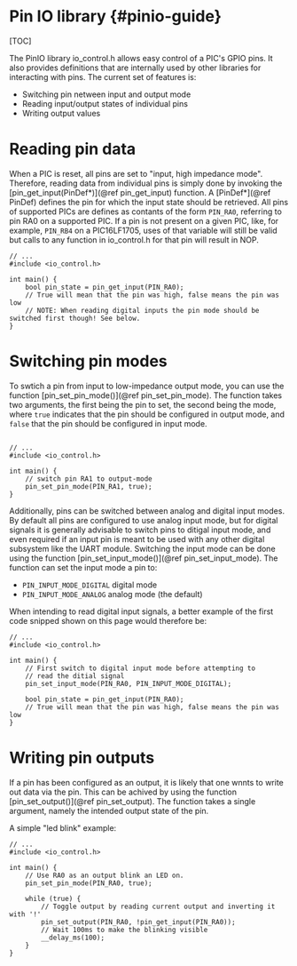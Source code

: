 Pin IO library                    {#pinio-guide}
==============

[TOC]

The PinIO library io_control.h allows easy control of a PIC's GPIO pins. It also provides definitions that are internally used by other libraries for interacting with pins. The current set of features is:

- Switching pin netween input and output mode
- Reading input/output states of individual pins
- Writing output values

# Reading pin data

When a PIC is reset, all pins are set to "input, high impedance mode". Therefore, reading data from individual pins is simply done by invoking the [pin_get_input(PinDef*)](@ref pin_get_input) function. A [PinDef*](@ref PinDef) defines the pin for which the input state should be retrieved. All pins of supported PICs are defines as contants of the form `PIN_RA0`, referring to pin RA0 on a supported PIC. If a pin is not present on a given PIC, like, for example, `PIN_RB4` on a PIC16LF1705, uses of that variable will still be valid but calls to any function in io_control.h for that pin will result in NOP.

~~~~~~~~~~~~~~~~~~~~~~~~~{.c}
// ...
#include <io_control.h>

int main() {
    bool pin_state = pin_get_input(PIN_RA0);
    // True will mean that the pin was high, false means the pin was low
    // NOTE: When reading digital inputs the pin mode should be switched first though! See below.
}
~~~~~~~~~~~~~~~~~~~~~~~~~

# Switching pin modes

To swtich a pin from input to low-impedance output mode, you can use the function [pin_set_pin_mode()](@ref pin_set_pin_mode). The function takes two arguments, the first being the pin to set, the second being the mode, where `true` indicates that the pin should be configured in output mode, and `false` that the pin should be configured in input mode.

~~~~~~~~~~~~~~~~~~~~~~~{.c}

// ...
#include <io_control.h>

int main() {
    // switch pin RA1 to output-mode
    pin_set_pin_mode(PIN_RA1, true);
}

~~~~~~~~~~~~~~~~~~~~~~~

Additionally, pins can be switched between analog and digital input modes. By default all pins are configured to use analog input mode, but for digital signals it is generally advisable to switch pins to ditigal input mode, and even required if an input pin is meant to be used with any other digital subsystem like the UART module. Switching the input mode can be done using the function [pin_set_input_mode()](@ref pin_set_input_mode). The function can set the input mode a pin to:

- `PIN_INPUT_MODE_DIGITAL` digital mode
- `PIN_INPUT_MODE_ANALOG` analog mode (the default)

When intending to read digital input signals, a better example of the first code snipped shown on this page would therefore be:

~~~~~~~~~~~~~~~~~~~~~~~~~{.c}
// ...
#include <io_control.h>

int main() {
    // First switch to digital input mode before attempting to 
    // read the ditial signal
    pin_set_input_mode(PIN_RA0, PIN_INPUT_MODE_DIGITAL);

    bool pin_state = pin_get_input(PIN_RA0);
    // True will mean that the pin was high, false means the pin was low
}
~~~~~~~~~~~~~~~~~~~~~~~~~

# Writing pin outputs

If a pin has been configured as an output, it is likely that one wnnts to write out data via the pin. This can be achived by using the function [pin_set_output()](@ref pin_set_output). The function takes a single argument, namely the intended output state of the pin.

A simple "led blink" example:


~~~~~~~~~~~~~~~~~~~~~~~~~{.c}
// ...
#include <io_control.h>

int main() {
    // Use RA0 as an output blink an LED on.
    pin_set_pin_mode(PIN_RA0, true);

    while (true) {
        // Toggle output by reading current output and inverting it with '!'
        pin_set_output(PIN_RA0, !pin_get_input(PIN_RA0));
        // Wait 100ms to make the blinking visible
        __delay_ms(100);
    }
}
~~~~~~~~~~~~~~~~~~~~~~~~~


